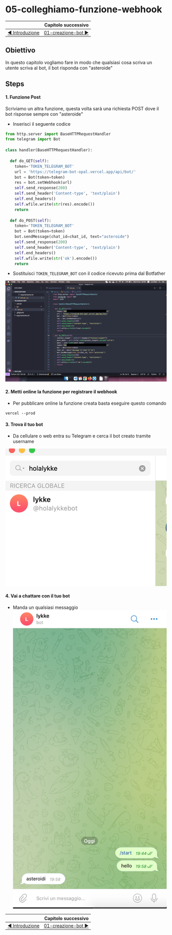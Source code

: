 # 05-colleghiamo-funzione-webhook

|    | Capitolo successivo | 
|:-- | ------------------: |
| [◀︎ Introduzione](https://github.com/voxel-community/2021-telegram-nasa-bot/) | [01-creazione-bot ▶︎]() |

## Obiettivo

In questo capitolo vogliamo fare in modo che qualsiasi cosa scriva un utente scriva al bot, il bot risponda con "asteroide"

## Steps

#### 1. Funzione Post

Scriviamo un altra funzione, questa volta sarà una richiesta POST dove il bot risponse sempre con "asteroide"

- Inserisci il seguente codice
``` py
from http.server import BaseHTTPRequestHandler
from telegram import Bot

class handler(BaseHTTPRequestHandler):

  def do_GET(self):
    token='TOKEN_TELEGRAM_BOT'
    url = 'https://telegram-bot-opal.vercel.app/api/bot/'
    bot = Bot(token=token)
    res = bot.setWebhook(url)
    self.send_response(200)
    self.send_header('Content-type', 'text/plain')
    self.end_headers()
    self.wfile.write(str(res).encode())
    return

  def do_POST(self):
    token='TOKEN_TELEGRAM_BOT'
    bot = Bot(token=token)
    bot.sendMessage(chat_id=chat_id, text="asteroide")
    self.send_response(200)
    self.send_header('Content-type', 'text/plain')
    self.end_headers()
    self.wfile.write(str('ok').encode())
    return


```

- Sostituisci `TOKEN_TELEGRAM_BOT` con il codice ricevuto prima dal Botfather

<kbd>![15-bot-asteroide.png](../assets/Lessons/15-bot-asteroide.png)</kbd>

#### 2. Metti online la funzione per registrare il webhook

- Per pubblicare online la funzione creata basta eseguire questo comando
```
vercel --prod
```

#### 3. Trova il tuo bot
- Da cellulare o web entra su Telegram e cerca il bot creato tramite username

<kbd>![16-add-bot-from-telegram](../assets/Lessons/16-add-bot-from-telegram.png)</kbd>

#### 4. Vai a chattare con il tuo bot
- Manda un qualsiasi messaggio
<kbd>![16-add-bot-from-telegram](../assets/Lessons/18-telegram-asteroide-bot.png)</kbd>


|    | Capitolo successivo | 
|:-- | ------------------: |
| [◀︎ Introduzione](https://github.com/voxel-community/2021-telegram-nasa-bot/) | [01-creazione-bot ▶︎]() |